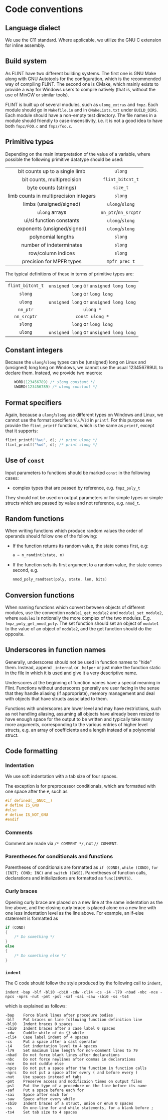 # Code conventions

## Language dialect

We use the C11 standard. Where applicable, we utilize the GNU C extension for
inline assembly.

## Build system

As FLINT have two different building systems. The first one is GNU Make along
with GNU Autotools for the configuration, which is the recommended way of
compiling FLINT. The second one is CMake, which mainly exists to provide a way
for Windows users to compile natively (that is, without the use of MinGW or
similar tools).

FLINT is built up of several modules, such as `ulong_extras` and `fmpz`. Each
module should go in `Makefile.in` and in `CMakeLists.txt` under `BUILD_DIRS`.
Each module should have a non-empty test directory. The file names in a module
should friendly to case-insensitivity, i.e. it is not a good idea to have both
`fmpz/FOO.c` and `fmpz/foo.c`.

## Primitive types

Depending on the main interpretation of the value of a variable, where possible
the following primitive datatype should be used:

|                                        |                                |
|:--------------------------------------:|:------------------------------:|
| bit counts up to a single limb         | `ulong`                        |
| bit counts, multiprecision             | `flint_bitcnt_t`                  |
| byte counts (strings)                  | `size_t`                       |
| limb counts in multiprecision integers | `slong`                    |
| limbs (unsigned/signed)                | `ulong`/`slong` |
| `ulong` arrays                     | `nn_ptr`/`nn_srcptr`           |
| ui/si function constants               | `ulong`/`slong`                |
| exponents (unsigned/signed)            | `ulong`/`slong`                |
| polynomial lengths                     | `slong`                        |
| number of indeterminates               | `slong`                        |
| row/column indices                     | `slong`                        |
| precision for MPFR types               | `mpfr_prec_t`                  |

The typical definitions of these in terms of primitive types are:

|               |                                         |
|:-------------:|:---------------------------------------:|
| `flint_bitcnt_t` | `unsigned long` or `unsigned long long` |
| `slong`   | `long` or `long long`                   |
| `ulong`   | `unsigned long` or `unsigned long long` |
| `nn_ptr`      | `ulong *`                           |
| `nn_srcptr`   | `const ulong *`                     |
| `slong`       | `long` or `long long`                   |
| `ulong`       | `unsigned long` or `unsigned long long` |

## Constant integers

Because the `ulong`/`slong` types can be (unsigned) long on Linux and (unsigned)
long long on Windows, we cannot use the usual 123456789UL to declare them.
Instead, we provide two macros:

```c
    WORD(123456789) /* slong constant */
    UWORD(123456789) /* ulong constant */
```

## Format specifiers

Again, because a `ulong`/`slong` use different types on Windows and Linux, we
cannot use the format specifiers `%lu`/`%ld` in `printf`. For this purpose we
provide the `flint_printf` functions, which is the same as `printf`, except that
it supports:

```c
flint_printf("%wu", d); /* print ulong */
flint_printf("%wd", d); /* print slong */
```

## Use of `const`

Input parameters to functions should be marked `const` in the following cases:

* complex types that are passed by reference, e.g. `fmpz_poly_t`

They should not be used on output parameters or for simple types or simple
structs which are passed by value and not reference, e.g. `nmod_t`.

## Random functions

When writing functions which produce random values the order of operands should
follow one of the following:

* If the function returns its random value, the state comes first, e.g:
  ```c
  a = n_randint(state, n)
  ```

* If the function sets its first argument to a random value, the state
  comes second, e.g.
  ```c
  nmod_poly_randtest(poly, state, len, bits)
  ```

## Conversion functions

When naming functions which convert between objects of different modules, use
the convention `module1_get_module2` and `module1_set_module2`, where `module1`
is notionally the more complex of the two modules. E.g.
`fmpz_poly_get_nmod_poly`. The set function should set an object of `module1` to
the value of an object of `module2`, and the get function should do the
opposite.

## Underscores in function names

Generally, underscores should not be used in function names to "hide" them.
Instead, append `_internal` or `_helper` or just make the function static in the
file in which it is used and give it a very descriptive name.

Underscores at the beginning of function names have a special meaning in Flint.
Functions without underscores generally are user facing in the sense that they
handle aliasing (if appropriate), memory management and deal with objects that
have structs associated to them.

Functions with underscores are lower level and may have restrictions, such as
not handling aliasing, assuming all objects have already been resized to have
enough space for the output to be written and typically take many more
arguments, corresponding to the various entries of higher level structs, e.g. an
array of coefficients and a length instead of a polynomial struct.


## Code formatting

### Indentation

We use soft indentation with a tab size of four spaces.

The exception is for preprocessor conditionals, which are formatted with one
space after the `#`, such as
```c
#if defined(__GNUC__)
# define IS_GNU
#else
# define IS_NOT_GNU
#endif
```

### Comments

Comment are made via `/* COMMENT */`, not `// COMMENT`.

### Parentheses for conditionals and functions

Parentheses of conditionals are formatted as `if (COND)`, `while (COND)`,
`for (INIT; COND; INC)` and `switch (CASE)`. Parentheses of function calls,
declarations and initializations are formatted as `func(INPUTS)`.

### Curly braces

Opening curly brace are placed on a new line at the same indentation as the line
above, and the closing curly brace is placed alone on a new line with one less
indentation level as the line above. For example, an if-else statement is
formatted as
```c
if (COND)
{
    /* Do something */
}
else
{
    /* Do something else */
}
```

### `indent`

The C code should follow the style produced by the following call to `indent`,

```
indent -bap -blf -bli0 -cbi0 -cdw -cli4 -cs -i4 -l79 -nbad -nbc -nce -npcs -nprs -nut -pmt -psl -saf -sai -saw -sbi0 -ss -ts4
```

which is explained as follows:

```
-bap    Force blank lines after procedure bodies
-blf    Put braces on line following function definition line
-bli0   Indent braces 0 spaces
-cbi0   Indent braces after a case label 0 spaces
-cdw    Cuddle while of do {} while
-cli4   Case label indent of 4 spaces
-cs     Put a space after a cast operator
-i4     Set indentation level to 4 spaces
-l79    Set maximum line length for non-comment lines to 79
-nbad   Do not force blank lines after declarations
-nbc    Do not force newlines after commas in declarations
-nce    Do not cuddle else
-npcs   Do not put a space after the function in function calls
-nprs   Do not put a space after every ( and before every )
-nut    Use spaces instead of tabs
-pmt    Preserve access and modificaion times on output files
-psl    Put the type of a procedure on the line before its name
-saf    Put a space before each for
-sai    Space after each for
-saw    Space after every while
-sbi0   Indent braces of a struct, union or enum 0 spaces
-ss     On one-line for and while statements, for a blank before ;
-ts4    Set tab size to 4 spaces
```
